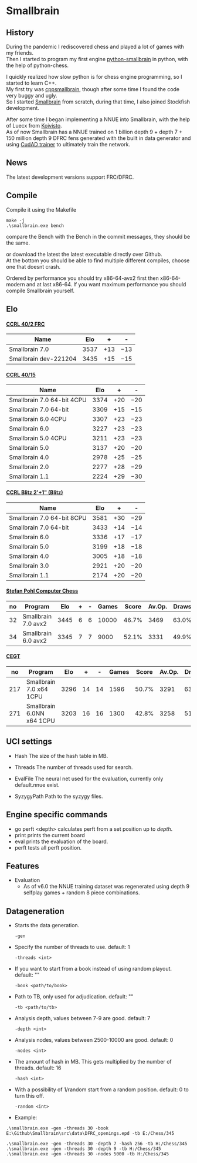 # Smallbrain

## History

During the pandemic I rediscovered chess and played a lot of games with my friends.<br>
Then I started to program my first engine [python-smallbrain](https://github.com/Disservin/python-smallbrain) in python, with the help of python-chess.<br>

I quickly realized how slow python is for chess engine programming, so I started to learn C++.<br>
My first try was [cppsmallbrain](https://github.com/Disservin/cppsmallbrain), though after some time I found the code very buggy and ugly.<br>
So I started [Smallbrain](https://github.com/Disservin/Smallbrain) from scratch, during that time, I also joined Stockfish development. <br>

After some time I began implementing a NNUE into Smallbrain, with the help of Luecx from [Koivisto](https://github.com/Luecx/Koivisto).<br>
As of now Smallbrain has a NNUE trained on 1 billion depth 9 + depth 7 + 150 million depth 9 DFRC fens generated with the built in data generator and using [CudAD trainer](https://github.com/Luecx/CudAD) to ultimately train the network.

## News

The latest development versions support FRC/DFRC.

## Compile

Compile it using the Makefile

```
make -j
.\smallbrain.exe bench
```

compare the Bench with the Bench in the commit messages,
they should be the same.

or download the latest the latest executable directly over Github. <br>
At the bottom you should be able to find multiple different compiles, choose one that doesnt crash.

Ordered by performance you should try x86-64-avx2 first then x86-64-modern and at last x86-64.
If you want maximum performance you should compile Smallbrain yourself.

## Elo

#### [CCRL 40/2 FRC](https://ccrl.chessdom.com/ccrl/404FRC/)

| Name                  | Elo  | +   | -   |
| --------------------- | ---- | --- | --- |
| Smallbrain 7.0        | 3537 | +13 | −13 |
| Smallbrain dev-221204 | 3435 | +15 | −15 |

#### [CCRL 40/15](http://ccrl.chessdom.com/ccrl/4040/)

| Name                       | Elo  | +   | -   |
| -------------------------- | ---- | --- | --- |
| Smallbrain 7.0 64-bit 4CPU | 3374 | +20 | −20 |
| Smallbrain 7.0 64-bit      | 3309 | +15 | −15 |
| Smallbrain 6.0 4CPU        | 3307 | +23 | −23 |
| Smallbrain 6.0             | 3227 | +23 | −23 |
| Smallbrain 5.0 4CPU        | 3211 | +23 | −23 |
| Smallbrain 5.0             | 3137 | +20 | −20 |
| Smallbrain 4.0             | 2978 | +25 | −25 |
| Smallbrain 2.0             | 2277 | +28 | −29 |
| Smallbrain 1.1             | 2224 | +29 | −30 |

#### [CCRL Blitz 2'+1" (Blitz)](http://ccrl.chessdom.com/ccrl/404/)

| Name                       | Elo  | +   | -   |
| -------------------------- | ---- | --- | --- |
| Smallbrain 7.0 64-bit 8CPU | 3581 | +30 | −29 |
| Smallbrain 7.0 64-bit      | 3433 | +14 | −14 |
| Smallbrain 6.0             | 3336 | +17 | −17 |
| Smallbrain 5.0             | 3199 | +18 | −18 |
| Smallbrain 4.0             | 3005 | +18 | −18 |
| Smallbrain 3.0             | 2921 | +20 | −20 |
| Smallbrain 1.1             | 2174 | +20 | −20 |

#### [Stefan Pohl Computer Chess](https://www.sp-cc.de/)

| no  | Program             | Elo  | +   | -   | Games | Score | Av.Op. | Draws |
| --- | ------------------- | ---- | --- | --- | ----- | ----- | ------ | ----- |
| 32  | Smallbrain 7.0 avx2 | 3445 | 6   | 6   | 10000 | 46.7% | 3469   | 63.0% |
| 34  | Smallbrain 6.0 avx2 | 3345 | 7   | 7   | 9000  | 52.1% | 3331   | 49.9% |

#### [CEGT](http://www.cegt.net/40_40%20Rating%20List/40_40%20All%20Versions/rangliste.html)

| no  | Program                   | Elo  | +   | -   | Games | Score | Av.Op. | Draws |
| --- | ------------------------- | ---- | --- | --- | ----- | ----- | ------ | ----- |
| 217 | Smallbrain 7.0 x64 1CPU   | 3296 | 14  | 14  | 1596  | 50.7% | 3291   | 63.4% |
| 271 | Smallbrain 6.0NN x64 1CPU | 3203 | 16  | 16  | 1300  | 42.8% | 3258   | 51.2% |

## UCI settings

- Hash
  The size of the hash table in MB.
- Threads
  The number of threads used for search.
- EvalFile
  The neural net used for the evaluation,
  currently only default.nnue exist.

- SyzygyPath
  Path to the syzygy files.

## Engine specific commands

- go perft \<depth>
  calculates perft from a set position up to _depth_.
- print
  prints the current board
- eval
  prints the evaluation of the board.
- perft
  tests all perft position.

## Features

- Evaluation
  - As of v6.0 the NNUE training dataset was regenerated using depth 9 selfplay games + random 8 piece combinations.

## Datageneration

- Starts the data generation.

  ```
  -gen
  ```

- Specify the number of threads to use.
  default: 1

  ```
  -threads <int>
  ```

- If you want to start from a book instead of using random playout.
  default: ""

  ```
  -book <path/to/book>
  ```

- Path to TB, only used for adjudication.
  default: ""

  ```
  -tb <path/to/tb>
  ```

- Analysis depth, values between 7-9 are good.
  default: 7

  ```
  -depth <int>
  ```

- Analysis nodes, values between 2500-10000 are good.
  default: 0

  ```
  -nodes <int>
  ```

- The amount of hash in MB. This gets multiplied by the number of threads.
  default: 16

  ```
  -hash <int>
  ```

- With a possibility of 1/random start from a random position.
  default: 0 to turn this off.

  ```
  -random <int>
  ```

- Example:

```
.\smallbrain.exe -gen -threads 30 -book E:\Github\Smallbrain\src\data\DFRC_openings.epd -tb E:/Chess/345
```

```
.\smallbrain.exe -gen -threads 30 -depth 7 -hash 256 -tb H:/Chess/345
.\smallbrain.exe -gen -threads 30 -depth 9 -tb H:/Chess/345
.\smallbrain.exe -gen -threads 30 -nodes 5000 -tb H:/Chess/345
```
